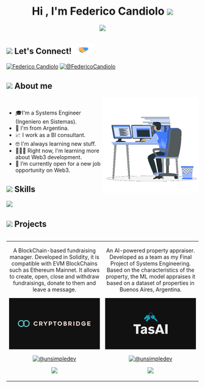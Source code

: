<h1 align="center"><b>Hi , I'm Federico Candiolo </b><img src="https://media.giphy.com/media/hvRJCLFzcasrR4ia7z/giphy.gif" width="35"></h1>

<p align="center">
  <a href="https://github.com/DenverCoder1/readme-typing-svg"><img src="https://readme-typing-svg.herokuapp.com?font=Time+New+Roman&color=cyan&size=25&center=true&vCenter=true&width=600&height=100&lines=Systems+Engineer;From+Argentina++&hearts;;Passionate+for+data;Love+to+learn+new+stuff...<3"></a>
</p>

## <img src="https://media2.giphy.com/media/QssGEmpkyEOhBCb7e1/giphy.gif?cid=ecf05e47a0n3gi1bfqntqmob8g9aid1oyj2wr3ds3mg700bl&rid=giphy.gif" width ="25"><b> Let's Connect!</b><img src="https://github.com/0xAbdulKhalid/0xAbdulKhalid/raw/main/assets/mdImages/handshake.gif" width ="60">

<p align="left">  
<a href="https://www.linkedin.com/in/federico-candiolo/" target="blank"><img align="center" src="https://img.shields.io/badge/LinkedIn-0077B5?style=for-the-badge&logo=linkedin&logoColor=white" alt="Federico Candiolo"/></a>
<a href = "mailto:candiolof@gmail.com" target="blank"><img align="center" src="https://img.shields.io/badge/Gmail-D14836?style=for-the-badge&logo=gmail&logoColor=white" alt="@FedericoCandiolo"  /></a>
  </p>


 
## <img src="https://media2.giphy.com/media/QssGEmpkyEOhBCb7e1/giphy.gif?cid=ecf05e47a0n3gi1bfqntqmob8g9aid1oyj2wr3ds3mg700bl&rid=giphy.gif" width ="25"> **About me**

<picture> <img align="right" src="https://github.com/0xAbdulKhalid/0xAbdulKhalid/raw/main/assets/mdImages/Right_Side.gif" width = 250px></picture>

<br>

- 🎓I'm a Systems Engineer (Ingeniero en Sistemas).
- 🧉 I'm from Argentina.
- 📈 I work as a BI consultant.
- 🤓 I'm always learning new stuff.
- 👨🏻‍💻 Right now, I'm learning more about Web3 development.
- 🏢 I’m currently open for a new job opportunity on Web3.

## <img src="https://media2.giphy.com/media/QssGEmpkyEOhBCb7e1/giphy.gif?cid=ecf05e47a0n3gi1bfqntqmob8g9aid1oyj2wr3ds3mg700bl&rid=giphy.gif" width ="25"><b> Skills</b>
<img src="https://skillicons.dev/icons?i=js,html,css,nodejs,npm,react,solidity,c,haskell,python,mysql,mongodb" />

## <img src="https://media2.giphy.com/media/QssGEmpkyEOhBCb7e1/giphy.gif?cid=ecf05e47a0n3gi1bfqntqmob8g9aid1oyj2wr3ds3mg700bl&rid=giphy.gif" width ="25"><b> Projects</b>
<div id="proyectos">

<table align="left" >
<tr border="none">
  <td width="25%" align="center">
    <p align="center">
     <p>A BlockChain-based fundraising manager. Developed in Solidity, it is compatible with EVM BlockChains such as Ethereum Mainnet. It allows to create, open, close and withdraw fundraisings, donate to them and leave a message.</p>
        <img align="center" width=100% src="https://raw.githubusercontent.com/FedericoCandiolo/FedericoCandiolo/main/static/img/CryptoBridge.png"   alt="CryptoBridge" />        
      </p>
    <p align="center">
      <!--
        <a href="https://youtu.be/" target="blank"><img align="center" src="https://img.shields.io/badge/YouTube-FF0000?style=for-the-badge&logo=youtube&logoColor=white" alt="Video Link"  /></a>
      -->
      <a href="https://github.com/FedericoCandiolo/CryptoBridge" target="blank"><img align="center" src="https://img.shields.io/badge/GitHub-100000?style=for-the-badge&logo=github&logoColor=white" alt="@unsimpledev" /></a>
    </p>
    <p>
      <img src="https://skillicons.dev/icons?i=solidity,js,html,css,nodejs,npm,react" />
    </p>
</td>

   <td width="25%" align="center">
    <p align="center">
      <p>An AI-powered property appraiser. Developed as a team as my Final Project of Systems Engineering. Based on the characteristics of the property, the ML model appraises it based on a dataset of properties in Buenos Aires, Argentina.</p>
          <img align="center" height=100% src="https://raw.githubusercontent.com/FedericoCandiolo/FedericoCandiolo/main/static/img/TasAI.png"   alt="TasAI" />
      </p>
    <p align="center">
        <!--
      <a href="https://youtu.be/FbQtooM3UIs" target="blank"><img align="center" src="https://img.shields.io/badge/YouTube-FF0000?style=for-the-badge&logo=youtube&logoColor=white" alt="@unsimpledev"  /></a>
      -->
      <a href="https://github.com/FedericoCandiolo/TasAI-FrontEnd" target="blank"><img align="center" src="https://img.shields.io/badge/GitHub-100000?style=for-the-badge&logo=github&logoColor=white" alt="@unsimpledev" /></a>
    </p>
     <img src="https://skillicons.dev/icons?i=python,django,sqlite,js,html,css,nodejs,npm,react" />
    </p>
</td>
  
</tr>
</table>
  </div>
